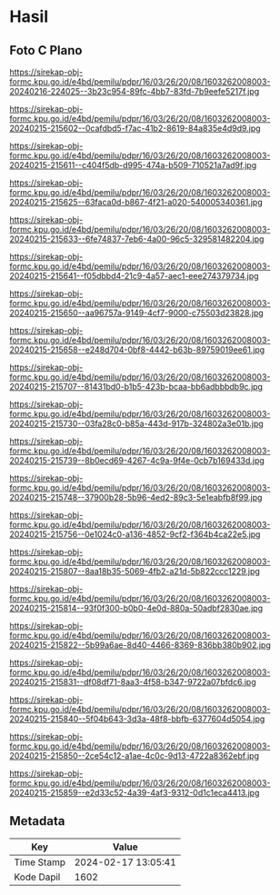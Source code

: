 # Hasil

## Foto C Plano

https://sirekap-obj-formc.kpu.go.id/e4bd/pemilu/pdpr/16/03/26/20/08/1603262008003-20240216-224025--3b23c954-89fc-4bb7-83fd-7b9eefe5217f.jpg

https://sirekap-obj-formc.kpu.go.id/e4bd/pemilu/pdpr/16/03/26/20/08/1603262008003-20240215-215602--0cafdbd5-f7ac-41b2-8619-84a835e4d9d9.jpg

https://sirekap-obj-formc.kpu.go.id/e4bd/pemilu/pdpr/16/03/26/20/08/1603262008003-20240215-215611--c404f5db-d995-474a-b509-710521a7ad9f.jpg

https://sirekap-obj-formc.kpu.go.id/e4bd/pemilu/pdpr/16/03/26/20/08/1603262008003-20240215-215625--63faca0d-b867-4f21-a020-540005340361.jpg

https://sirekap-obj-formc.kpu.go.id/e4bd/pemilu/pdpr/16/03/26/20/08/1603262008003-20240215-215633--6fe74837-7eb6-4a00-96c5-329581482204.jpg

https://sirekap-obj-formc.kpu.go.id/e4bd/pemilu/pdpr/16/03/26/20/08/1603262008003-20240215-215641--f05dbbd4-21c9-4a57-aec1-eee274379734.jpg

https://sirekap-obj-formc.kpu.go.id/e4bd/pemilu/pdpr/16/03/26/20/08/1603262008003-20240215-215650--aa96757a-9149-4cf7-9000-c75503d23828.jpg

https://sirekap-obj-formc.kpu.go.id/e4bd/pemilu/pdpr/16/03/26/20/08/1603262008003-20240215-215658--e248d704-0bf8-4442-b63b-89759019ee61.jpg

https://sirekap-obj-formc.kpu.go.id/e4bd/pemilu/pdpr/16/03/26/20/08/1603262008003-20240215-215707--81431bd0-b1b5-423b-bcaa-bb6adbbbdb9c.jpg

https://sirekap-obj-formc.kpu.go.id/e4bd/pemilu/pdpr/16/03/26/20/08/1603262008003-20240215-215730--03fa28c0-b85a-443d-917b-324802a3e01b.jpg

https://sirekap-obj-formc.kpu.go.id/e4bd/pemilu/pdpr/16/03/26/20/08/1603262008003-20240215-215739--8b0ecd69-4267-4c9a-9f4e-0cb7b169433d.jpg

https://sirekap-obj-formc.kpu.go.id/e4bd/pemilu/pdpr/16/03/26/20/08/1603262008003-20240215-215748--37900b28-5b96-4ed2-89c3-5e1eabfb8f99.jpg

https://sirekap-obj-formc.kpu.go.id/e4bd/pemilu/pdpr/16/03/26/20/08/1603262008003-20240215-215756--0e1024c0-a136-4852-9cf2-f364b4ca22e5.jpg

https://sirekap-obj-formc.kpu.go.id/e4bd/pemilu/pdpr/16/03/26/20/08/1603262008003-20240215-215807--8aa18b35-5069-4fb2-a21d-5b822ccc1229.jpg

https://sirekap-obj-formc.kpu.go.id/e4bd/pemilu/pdpr/16/03/26/20/08/1603262008003-20240215-215814--93f0f300-b0b0-4e0d-880a-50adbf2830ae.jpg

https://sirekap-obj-formc.kpu.go.id/e4bd/pemilu/pdpr/16/03/26/20/08/1603262008003-20240215-215822--5b99a6ae-8d40-4466-8369-836bb380b902.jpg

https://sirekap-obj-formc.kpu.go.id/e4bd/pemilu/pdpr/16/03/26/20/08/1603262008003-20240215-215831--df08df71-8aa3-4f58-b347-9722a07bfdc6.jpg

https://sirekap-obj-formc.kpu.go.id/e4bd/pemilu/pdpr/16/03/26/20/08/1603262008003-20240215-215840--5f04b643-3d3a-48f8-bbfb-6377604d5054.jpg

https://sirekap-obj-formc.kpu.go.id/e4bd/pemilu/pdpr/16/03/26/20/08/1603262008003-20240215-215850--2ce54c12-a1ae-4c0c-9d13-4722a8362ebf.jpg

https://sirekap-obj-formc.kpu.go.id/e4bd/pemilu/pdpr/16/03/26/20/08/1603262008003-20240215-215859--e2d33c52-4a39-4af3-9312-0d1c1eca4413.jpg


## Metadata

| Key        | Value               |
| ---------- | ------------------- |
| Time Stamp | 2024-02-17 13:05:41 |
| Kode Dapil | 1602                |



